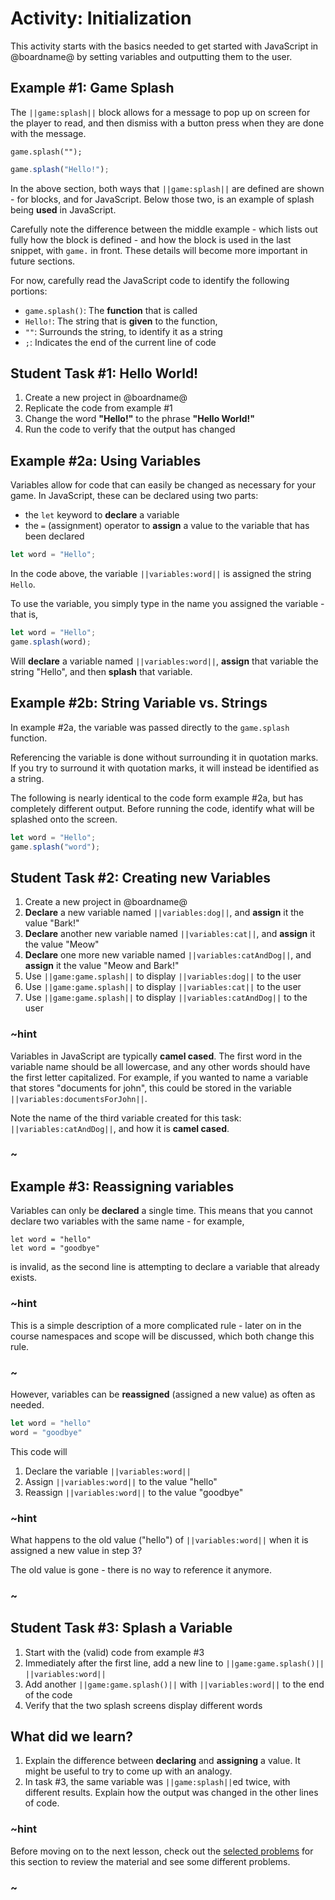 # Activity: Initialization

This activity starts with the basics needed to get started with JavaScript in @boardname@ by setting variables and outputting them to the user.

## Example #1: Game Splash

The ``||game:splash||`` block allows for a message to pop up on screen for the player to read, and then dismiss with a button press when they are done with the message.

```sig
game.splash("");
```

```typescript
game.splash("Hello!");
```

In the above section, both ways that ``||game:splash||`` are defined are shown - for blocks, and for JavaScript. Below those two, is an example of splash being **used** in JavaScript.

Carefully note the difference between the middle example - which lists out fully how the block is defined - and how the block is used in the last snippet, with ``game.`` in front. These details will become more important in future sections.

For now, carefully read the JavaScript code to identify the following portions:

* ``game.splash()``: The **function** that is called
* ``Hello!``: The string that is **given** to the function,
* ``""``: Surrounds the string, to identify it as a string
* ``;``: Indicates the end of the current line of code

## Student Task #1: Hello World!

1. Create a new project in @boardname@
2. Replicate the code from example #1
3. Change the word **"Hello!"** to the phrase **"Hello World!"**
4. Run the code to verify that the output has changed

## Example #2a: Using Variables

Variables allow for code that can easily be changed as necessary for your game. In JavaScript, these can be declared using two parts:

* the ``let`` keyword to **declare** a variable
* the ``=`` (assignment) operator to **assign** a value to the variable that has been declared

```typescript
let word = "Hello";
```

In the code above, the variable ``||variables:word||`` is assigned the string ``Hello``.

To use the variable, you simply type in the name you assigned the variable - that is,

```typescript
let word = "Hello";
game.splash(word);
```

Will **declare** a variable named ``||variables:word||``, **assign** that variable the string "Hello", and then **splash** that variable.

## Example #2b: String Variable vs. Strings

In example #2a, the variable was passed directly to the ``game.splash`` function. 

Referencing the variable is done without surrounding it in quotation marks. If you try to surround it with quotation marks, it will instead be identified as a string.

The following is nearly identical to the code form example #2a, but has completely different output. Before running the code, identify what will be splashed onto the screen.

```typescript
let word = "Hello";
game.splash("word");
```

## Student Task #2: Creating new Variables

1. Create a new project in @boardname@
2. **Declare** a new variable named ``||variables:dog||``, and **assign** it the value "Bark!"
3. **Declare** another new variable named ``||variables:cat||``, and **assign** it the value "Meow"
4. **Declare** one more new variable named ``||variables:catAndDog||``, and **assign** it the value "Meow and Bark!"
5. Use ``||game:game.splash||`` to display ``||variables:dog||`` to the user
6. Use ``||game:game.splash||`` to display ``||variables:cat||`` to the user
7. Use ``||game:game.splash||`` to display ``||variables:catAndDog||`` to the user

### ~hint

Variables in JavaScript are typically **camel cased**. The first word in the variable name should be all lowercase, and any other words should have the first letter capitalized. For example, if you wanted to name a variable that stores "documents for john", this could be stored in the variable ``||variables:documentsForJohn||``.

Note the name of the third variable created for this task: ``||variables:catAndDog||``, and how it is **camel cased**.

### ~

## Example #3: Reassigning variables

Variables can only be **declared** a single time. This means that you cannot declare two variables with the same name - for example,

```typescript-ignore
let word = "hello"
let word = "goodbye"
```

is invalid, as the second line is attempting to declare a variable that already exists.

### ~hint

This is a simple description of a more complicated rule - later on in the course namespaces and scope will be discussed, which both change this rule.

### ~

However, variables can be **reassigned** (assigned a new value) as often as needed.

```typescript
let word = "hello"
word = "goodbye"
```

This code will

1. Declare the variable ``||variables:word||``
2. Assign ``||variables:word||`` to the value "hello"
3. Reassign ``||variables:word||`` to the value "goodbye"

### ~hint

What happens to the old value ("hello") of ``||variables:word||`` when it is assigned a new value in step 3?

The old value is gone - there is no way to reference it anymore.

### ~

## Student Task #3: Splash a Variable

1. Start with the (valid) code from example #3
2. Immediately after the first line, add a new line to ``||game:game.splash()||`` ``||variables:word||``
3. Add another ``||game:game.splash()||`` with ``||variables:word||`` to the end of the code
4. Verify that the two splash screens display different words

## What did we learn?

1. Explain the difference between **declaring** and **assigning** a value. It might be useful to try to come up with an analogy.
2. In task #3, the same variable was ``||game:splash||``ed twice, with different results. Explain how the output was changed in the other lines of code.

### ~hint

Before moving on to the next lesson, check out the [selected problems](/courses/csintro3/intro/initialization-problems) for this section to review the material and see some different problems.

### ~